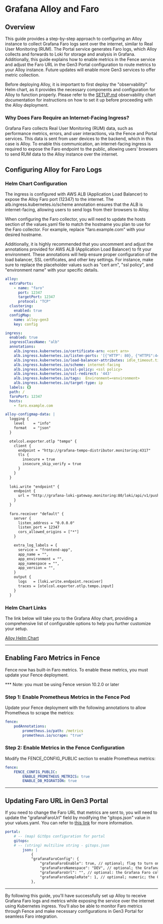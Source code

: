 # Grafana Alloy and Faro

## Overview

This guide provides a step-by-step approach to configuring an Alloy instance to collect Grafana Faro logs sent over the internet, similar to Real User Monitoring (RUM). The Portal service generates Faro logs, which Alloy collects and forwards to Loki for storage and analysis in Grafana. Additionally, this guide explains how to enable metrics in the Fence service and adjust the Faro URL in the Gen3 Portal configuration to route metrics to your Alloy instance. Future updates will enable more Gen3 services to offer metric collection.

Before deploying Alloy, it is important to first deploy the "observability" Helm chart, as it provides the necessary components and configuration for Alloy to function properly. Please refer to the [SETUP.md](https://github.com/uc-cdis/gen3-helm/blob/master/helm/observability/SETUP.md) observability chart documentation for instructions on how to set it up before proceeding with the Alloy deployment.

### Why Does Faro Require an Internet-Facing Ingress?

Grafana Faro collects Real User Monitoring (RUM) data, such as performance metrics, errors, and user interactions, via the Fence and Portal services. This data is sent from user devices to the backend, which in this case is Alloy. To enable this communication, an internet-facing ingress is required to expose the Faro endpoint to the public, allowing users' browsers to send RUM data to the Alloy instance over the internet.

## Configuring Alloy for Faro Logs

### Helm Chart Configuration

The ingress is configured with AWS ALB (Application Load Balancer) to expose the Alloy Faro port (12347) to the internet. The alb.ingress.kubernetes.io/scheme annotation ensures that the ALB is internet-facing, allowing users to send logs from their browsers to Alloy.

When configuring the Faro collector, you will need to update the hosts section of the values.yaml file to match the hostname you plan to use for the Faro collector. For example, replace "faro.example.com" with your desired hostname.

Additionally, it is highly recommended that you uncomment and adjust the annotations provided for AWS ALB (Application Load Balancer) to fit your environment. These annotations will help ensure proper configuration of the load balancer, SSL certificates, and other key settings. For instance, make sure to replace the placeholder values such as "cert arn", "ssl policy", and "environment name" with your specific details.

```yaml
alloy:
  extraPorts:
    - name: "faro"
      port: 12347
      targetPort: 12347
      protocol: "TCP"
  clustering:
    enabled: true
  configMap:
    name: alloy-gen3
    key: config

ingress:
  enabled: true
  ingressClassName: "alb"
  annotations:
    alb.ingress.kubernetes.io/certificate-arn: <cert arn>
    alb.ingress.kubernetes.io/listen-ports: '[{"HTTP": 80}, {"HTTPS":443}]'
    alb.ingress.kubernetes.io/load-balancer-attributes: idle_timeout.timeout_seconds=600
    alb.ingress.kubernetes.io/scheme: internet-facing
    alb.ingress.kubernetes.io/ssl-policy: <ssl policy>
    alb.ingress.kubernetes.io/ssl-redirect: '443'
    alb.ingress.kubernetes.io/tags:  Environment=<environment>
    alb.ingress.kubernetes.io/target-type: ip
  labels: {}
  path: /
  faroPort: 12347
  hosts:
    - faro.example.com

alloy-configmap-data: |
  logging {
    level    = "info"
    format   = "json"
  }

  otelcol.exporter.otlp "tempo" {
    client {
      endpoint = "http://grafana-tempo-distributor.monitoring:4317"
      tls {
        insecure = true
        insecure_skip_verify = true
      }
    }
  }
  
  loki.write "endpoint" {
    endpoint {
      url = "http://grafana-loki-gateway.monitoring:80/loki/api/v1/push"
    }
  }
  
  faro.receiver "default" {
    server {
      listen_address = "0.0.0.0"
      listen_port = 12347
      cors_allowed_origins = ["*"]
    }

    extra_log_labels = {
      service = "frontend-app",
      app_name = "",
      app_environment = "",
      app_namespace = "",
      app_version = "",
    }
    output {
      logs   = [loki.write.endpoint.receiver]
      traces = [otelcol.exporter.otlp.tempo.input]
    }
  }
```

### Helm Chart Links
The link below will take you to the Grafana Alloy chart, providing a comprehensive list of configurable options to help you further customize your setup.

[Alloy Helm Chart](https://github.com/grafana/alloy/blob/main/operations/helm/charts/alloy/values.yaml)

---

## Enabling Faro Metrics in Fence

Fence now has built-in Faro metrics. To enable these metrics, you must update your Fence deployment.

*** Note: you must be using Fence version 10.2.0 or later

### Step 1: Enable Prometheus Metrics in the Fence Pod

Update your Fence deployment with the following annotations to allow Prometheus to scrape the metrics:

```yaml
fence:
    podAnnotations:
        prometheus.io/path: /metrics
        prometheus.io/scrape: "true"
```

### Step 2: Enable Metrics in the Fence Configuration

Modify the FENCE_CONFIG_PUBLIC section to enable Prometheus metrics:

```yaml
fence:
    FENCE_CONFIG_PUBLIC:
        ENABLE_PROMETHEUS_METRICS: true
        ENABLE_DB_MIGRATION: true
```

---

## Updating Faro URL in Gen3 Portal

If you need to change the Faro URL that metrics are sent to, you will need to update the "grafanaFaroUrl" field by modifying the "gitops.json" value in your values.yaml. You can refer to [this link](https://github.com/uc-cdis/data-portal/blob/master/docs/portal_config.md) for more information.

```yaml
portal:
    # -- (map) GitOps configuration for portal
    gitops:
    # -- (string) multiline string - gitops.json
        json: |
            {
            "grafanaFaroConfig": {
                "grafanaFaroEnable": true, // optional; flag to turn on Grafana Faro RUM, default to false
                "grafanaFaroNamespace": "DEV", // optional; the Grafana Faro RUM option specifying the application’s namespace, for example: prod, pre-prod, staging, etc. Can be determined automatically if omitted. But it is highly recommended to customize it to include project information, such as 'healprod'
                "grafanaFaroUrl": "", // optional: the Grafana Faro collector url. Defaults to https://faro.example.com/collect
                "grafanaFaroSampleRate": 1, // optional; numeric; the Grafana Faro option specifying the percentage of sessions to track: 1 for all, 0 for none. Default to 1 if omitted
            },
```
--- 

By following this guide, you'll have successfully set up Alloy to receive Grafana Faro logs and metrics while exposing the service over the internet using Kubernetes ingress. You’ll also be able to monitor Faro metrics through Fence and make necessary configurations in Gen3 Portal for seamless Faro integration.